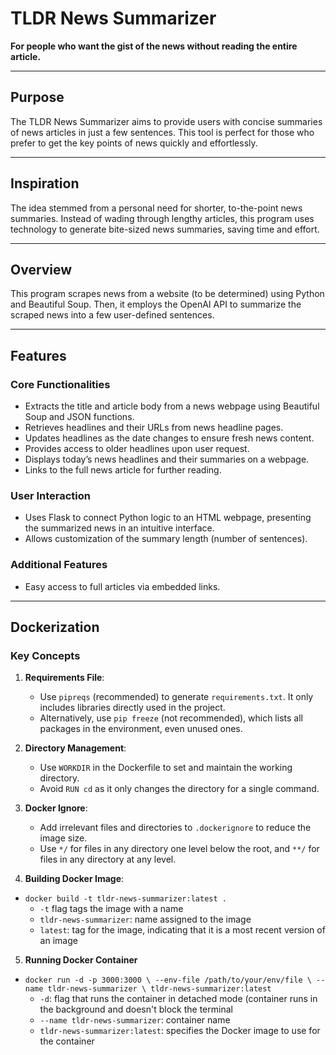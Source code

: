# TLDR News Summarizer

**For people who want the gist of the news without reading the entire article.**

---

## Purpose

The TLDR News Summarizer aims to provide users with concise summaries of news articles in just a few sentences. This tool is perfect for those who prefer to get the key points of news quickly and effortlessly.

---

## Inspiration

The idea stemmed from a personal need for shorter, to-the-point news summaries. Instead of wading through lengthy articles, this program uses technology to generate bite-sized news summaries, saving time and effort.

---

## Overview

This program scrapes news from a website (to be determined) using Python and Beautiful Soup. Then, it employs the OpenAI API to summarize the scraped news into a few user-defined sentences. 

---

## Features

### Core Functionalities
- Extracts the title and article body from a news webpage using Beautiful Soup and JSON functions.
- Retrieves headlines and their URLs from news headline pages.
- Updates headlines as the date changes to ensure fresh news content.
- Provides access to older headlines upon user request.
- Displays today’s news headlines and their summaries on a webpage.
- Links to the full news article for further reading.

### User Interaction
- Uses Flask to connect Python logic to an HTML webpage, presenting the summarized news in an intuitive interface.
- Allows customization of the summary length (number of sentences).

### Additional Features
- Easy access to full articles via embedded links.

---

## Dockerization

### Key Concepts

1. **Requirements File**:
   - Use `pipreqs` (recommended) to generate `requirements.txt`. It only includes libraries directly used in the project.
   - Alternatively, use `pip freeze` (not recommended), which lists all packages in the environment, even unused ones.

2. **Directory Management**:
   - Use `WORKDIR` in the Dockerfile to set and maintain the working directory.
   - Avoid `RUN cd` as it only changes the directory for a single command.

3. **Docker Ignore**:
   - Add irrelevant files and directories to `.dockerignore` to reduce the image size.
   - Use `*/` for files in any directory one level below the root, and `**/` for files in any directory at any level.

4. **Building Docker Image**:
  -  ```docker build -t tldr-news-summarizer:latest .```
      - ```-t``` flag tags the image with a name
      - ```tldr-news-summarizer```: name assigned to the image
      - ```latest```: tag for the image, indicating that it is a most recent version of an image
5. **Running Docker Container**
  -  ```docker run -d -p 3000:3000 \ --env-file /path/to/your/env/file \ --name tldr-news-summarizer \ tldr-news-summarizer:latest```
     - ```-d```: flag that runs the container in detached mode (container runs in the background and doesn't block the terminal
     - ```--name tldr-news-summarizer```: container name
     - ```tldr-news-summarizer:latest```: specifies the Docker image to use for the container
